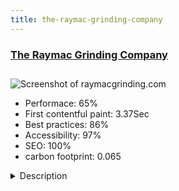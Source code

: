 ```yaml
---
title: the-raymac-grinding-company
---
```


<div style="height: 3rem">
  <a href="https://raymacgrinding.com/"><h3>The Raymac Grinding Company</h3></a>
</div>
<img loading="lazy" src="/images/thumbs/raymacgrinding.com.jpg" alt="Screenshot of raymacgrinding.com" />
<ul>
  <li>Performace: 65%</li>
  <li>
    First contentful paint:
    3.37Sec
  </li>
  <li>Best practices: 86%</li>
  <li>Accessibility: 97%</li>
  <li>SEO: 100%</li>
  <li>carbon footprint: 0.065</li>
</ul>
<details>
  <summary>Description</summary>
  <p>Raymac Grinding has and will continue to provide high-quality precision grinding services for many industries. All of our jobs meet our stringent tolerances and are delivered on time. We have over 65 industrial grinding machines, and qualified machine operators ready to meet your critical schedule. Raymac Grinding sets the standard when it comes to production machining.The Site was built with Joomla. 
I used Sp Page Builder by Joomshaper. 
I also used BreezingForms Pro for the quotes. 
I used Godaddy for hosting ultimate plan. 

The biggest challenges where finding the time. I had to pull some long nights to complete this project. It is okay as I had a vision and if feels good to finally accomplish this website thanks to Joomla!</p>
</details>

